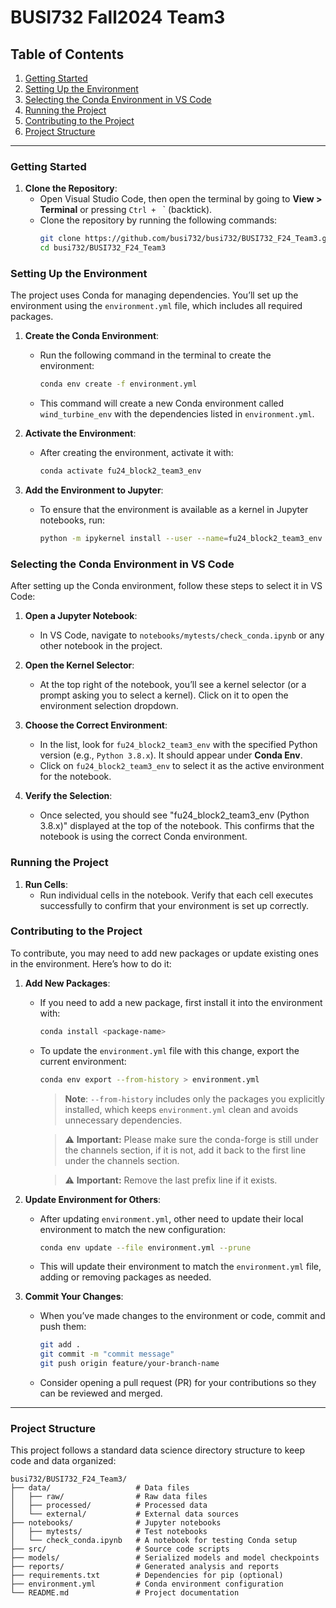 # BUSI732 Fall2024 Team3


## Table of Contents
1. [Getting Started](#getting-started)
2. [Setting Up the Environment](#setting-up-the-environment)
3. [Selecting the Conda Environment in VS Code](#selecting-the-conda-environment-in-vs-code)
4. [Running the Project](#running-the-project)
5. [Contributing to the Project](#contributing-to-the-project)
6. [Project Structure](#project-structure)

---

### Getting Started

1. **Clone the Repository**:
   - Open Visual Studio Code, then open the terminal by going to **View > Terminal** or pressing `Ctrl + ` ` (backtick).
   - Clone the repository by running the following commands:
     ```bash
     git clone https://github.com/busi732/busi732/BUSI732_F24_Team3.git
     cd busi732/BUSI732_F24_Team3
     ```

### Setting Up the Environment

The project uses Conda for managing dependencies. You’ll set up the environment using the `environment.yml` file, which includes all required packages.

1. **Create the Conda Environment**:
   - Run the following command in the terminal to create the environment:
     ```bash
     conda env create -f environment.yml
     ```
   - This command will create a new Conda environment called `wind_turbine_env` with the dependencies listed in `environment.yml`.

2. **Activate the Environment**:
   - After creating the environment, activate it with:
     ```bash
     conda activate fu24_block2_team3_env
     ```

3. **Add the Environment to Jupyter**:
   - To ensure that the environment is available as a kernel in Jupyter notebooks, run:
     ```bash
     python -m ipykernel install --user --name=fu24_block2_team3_env --display-name "Python (fu24_block2_team3_env)"
     ```

### Selecting the Conda Environment in VS Code

After setting up the Conda environment, follow these steps to select it in VS Code:

1. **Open a Jupyter Notebook**:
   - In VS Code, navigate to `notebooks/mytests/check_conda.ipynb` or any other notebook in the project.

2. **Open the Kernel Selector**:
   - At the top right of the notebook, you’ll see a kernel selector (or a prompt asking you to select a kernel). Click on it to open the environment selection dropdown.

3. **Choose the Correct Environment**:
   - In the list, look for `fu24_block2_team3_env` with the specified Python version (e.g., `Python 3.8.x`). It should appear under **Conda Env**.
   - Click on `fu24_block2_team3_env` to select it as the active environment for the notebook.

4. **Verify the Selection**:
   - Once selected, you should see "fu24_block2_team3_env (Python 3.8.x)" displayed at the top of the notebook. This confirms that the notebook is using the correct Conda environment.

### Running the Project

1. **Run Cells**:
   - Run individual cells in the notebook. Verify that each cell executes successfully to confirm that your environment is set up correctly.

### Contributing to the Project

To contribute, you may need to add new packages or update existing ones in the environment. Here’s how to do it:

1. **Add New Packages**:
   - If you need to add a new package, first install it into the environment with:
     ```bash
     conda install <package-name>
     ```
   - To update the `environment.yml` file with this change, export the current environment:
     ```bash
     conda env export --from-history > environment.yml
     ```
     > **Note**: `--from-history` includes only the packages you explicitly installed, which keeps `environment.yml` clean and avoids unnecessary dependencies.

     > ⚠️ **Important:** Please make sure the conda-forge is still under the channels section, if it is not, add it back to the first line under the channels section.
     
     > ⚠️ **Important:** Remove the last prefix line if it exists.

2. **Update Environment for Others**:
   - After updating `environment.yml`, other need to update their local environment to match the new configuration:
     ```bash
     conda env update --file environment.yml --prune
     ```
   - This will update their environment to match the `environment.yml` file, adding or removing packages as needed.

3. **Commit Your Changes**:
   - When you’ve made changes to the environment or code, commit and push them:
     ```bash
     git add .
     git commit -m "commit message"
     git push origin feature/your-branch-name
     ```
   - Consider opening a pull request (PR) for your contributions so they can be reviewed and merged.

---

### Project Structure

This project follows a standard data science directory structure to keep code and data organized:

```plaintext
busi732/BUSI732_F24_Team3/
├── data/                   # Data files
│   ├── raw/                # Raw data files
│   ├── processed/          # Processed data
│   └── external/           # External data sources
├── notebooks/              # Jupyter notebooks
│   ├── mytests/            # Test notebooks
│   └── check_conda.ipynb   # A notebook for testing Conda setup
├── src/                    # Source code scripts
├── models/                 # Serialized models and model checkpoints
├── reports/                # Generated analysis and reports
├── requirements.txt        # Dependencies for pip (optional)
├── environment.yml         # Conda environment configuration
└── README.md               # Project documentation
